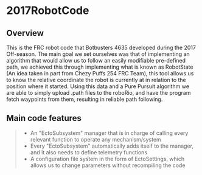 # 2017RobotCode

Overview
--------
This is the FRC robot code that Botbusters 4635 developed during the 2017 Off-season.  The main goal we set ourselves was that of
implementing an algorithm that would allow us to follow an easily modifiable pre-defined path, we achieved this through implementing what is known as RobotState (An idea taken in part from Chezy Puffs 254 FRC Team), this tool allows us to know the relative coordinate the robot is currently at in relation to the position where it started. Using this data and a Pure Pursuit algorithm we are able to simply upload .path files to the roboRio, and have the program fetch waypoints from them, resulting in reliable path following.

Main code features
------------------

>- An "EctoSubsystem" manager that is in charge of calling every relevant function to operate any mechanism/system
>- Every "EctoSubsystem" automatically adds itself to the manager, and it also needs to define telemetry functions
>- A configuration file system in the form of EctoSettings, which allows us to change parameters without recompiling the code
